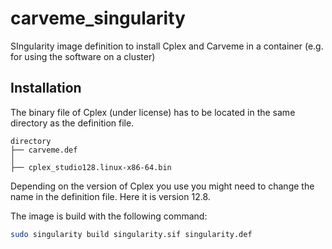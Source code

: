 # carveme_singularity
SIngularity image definition to install Cplex and Carveme in a container (e.g. for using the software on a cluster)

## Installation
The binary file of Cplex (under license) has to be located in the same directory as the definition file. 

```
directory
├── carveme.def
│
├── cplex_studio128.linux-x86-64.bin
````

Depending on the version of Cplex you use you might need to change the name in the definition file. Here it is version 12.8.

The image is build with the following command:


```sh
sudo singularity build singularity.sif singularity.def
```
